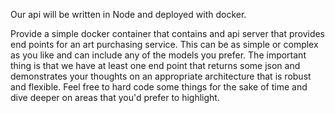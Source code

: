 Our api will be written in Node and deployed with docker.

Provide a simple docker container that contains and api server that provides
end points for an art purchasing service. This can be as simple or complex as
you like and can include any of the models you prefer. The important thing is
that we have at least one end point that returns some json and demonstrates your
thoughts on an appropriate architecture that is robust and flexible. Feel free
to hard code some things for the sake of time and dive deeper on areas that
you'd prefer to highlight.
